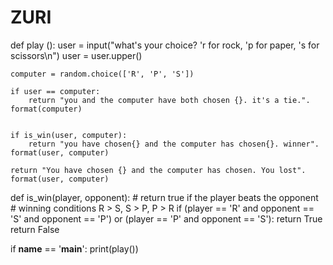 # ZURI

def play ():
    user = input("what's your choice? 'r for rock, 'p for paper, 's for scissors\n")
    user = user.upper()

    computer = random.choice(['R', 'P', 'S'])
    
    if user == computer:
        return "you and the computer have both chosen {}. it's a tie.". format(computer)


    if is_win(user, computer):
        return "you have chosen{} and the computer has chosen{}. winner". format(user, computer)

    return "You have chosen {} and the computer has chosen. You lost". format(user, computer)

def is_win(player, opponent):
    # return true if the player beats the opponent
    # winning conditions R > S, S > P, P > R
    if (player == 'R' and opponent == 'S' and opponent == 'P') or (player == 'P' and opponent == 'S'):
        return True
    return False

if __name__ == '__main__':
    print(play())
